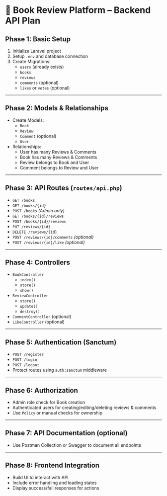 
# 📘 Book Review Platform – Backend API Plan

## Phase 1: Basic Setup
1. Initialize Laravel project 
2. Setup `.env` and database connection
3. Create Migrations:
   - `users` (already exists)
   - `books`
   - `reviews`
   - `comments` (optional)
   - `likes` or `votes` (optional)

---

## Phase 2: Models & Relationships
- Create Models:
  - `Book`
  - `Review`
  - `Comment` (optional)
  - `User`
- Relationships:
  - User has many Reviews & Comments
  - Book has many Reviews & Comments
  - Review belongs to Book and User
  - Comment belongs to Review and User

---

## Phase 3: API Routes (`routes/api.php`)
- `GET /books`
- `GET /books/{id}`
- `POST /books` *(Admin only)*
- `GET /books/{id}/reviews`
- `POST /books/{id}/reviews`
- `PUT /reviews/{id}`
- `DELETE /reviews/{id}`
- `POST /reviews/{id}/comments` *(optional)*
- `POST /reviews/{id}/like` *(optional)*

---

## Phase 4: Controllers
- `BookController`
  - `index()`
  - `store()`
  - `show()`
- `ReviewController`
  - `store()`
  - `update()`
  - `destroy()`
- `CommentController` (optional)
- `LikeController` (optional)

---

## Phase 5: Authentication (Sanctum)
- `POST /register`
- `POST /login`
- `POST /logout`
- Protect routes using `auth:sanctum` middleware

---

## Phase 6: Authorization
- Admin role check for Book creation
- Authenticated users for creating/editing/deleting reviews & comments
- Use `Policy` or manual checks for ownership

---

## Phase 7: API Documentation (optional)
- Use Postman Collection or Swagger to document all endpoints

---

## Phase 8: Frontend Integration
- Build UI to interact with API
- Include error handling and loading states
- Display success/fail responses for actions
